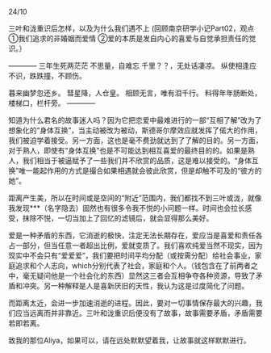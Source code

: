 24/10

三叶和泷重识后怎样，以及为什么我们遇不上
(回顾南京研学小记Part02，观点①我们追求的非婚姻而爱情 ②爱的本质是发自内心的喜爱与自觉承担责任的觉识。）

————
三年生死两茫茫
不思量，自难忘
千里？？，无处话凄凉。
纵使相逢应不识，跌跌撞，不顾伤。

暮来幽梦忽还乡。
彗星降，人仓皇。
相顾无言，唯有泪千行。
料得年年肠断处，楼梯口，栏杆旁。
————


知道为什么君名的故事迷人吗？因为它把恋爱中最难进行的一部“互相了解”改为了想象化的“身体互换”，当主动被改为被动，斯德哥尔摩效应就发挥了偌大的作用，我们被迫学着接受。另一方面，这也是毫不费劲就达到了了解的目的。另一方面，对于熟人，即使有“身体互换”也是不可能达到相互喜爱的最终目的的。如果是熟人，我们相当于被逼赋予了一些我们并不欣赏的品质，这是难以接受的。“身体互换”唯一能起作用的方式是撮合如果相遇就会彼此欣赏，但是却触不可及的“彼方的她”。

距离产生美，所以在时间或是空间的“附近”范围内，我们都找不到三叶或泷，就像我发现***（名字隐去）固然也有很多令我不悦的小问题一样。时间也会拉长感受，抹除不悦，一切当加上了回忆的滤镜后，就会显得那么美好。

爱是一种矛盾的东西，它消逝的极快，注定无法长期存在，爱应当是喜爱和责任各占一部分，但当任意一者超出比例，爱就变质了。我们喜欢纯爱当然不现实，因为现实中不会只有“爱爱爱”，我们要把时间平均分配（或按需分配）给社会事业，家庭追求和个人志向，which分别代表了社会，家庭和个人。（钱包含在了前两者之中，毫无疑问他是一个社会化的东西）显然这三者会互相争夺各种资源，导致了矛盾和冲突。另一种解释是人是喜新厌旧的天性，我认为这是过度简化了问题。

而距离太近，会进一步加速消逝的进程。因此，要对一切事情保存最大的兴趣，我们应当远离而并非靠近。三叶和泷重识后便没有了故事，故事需要矛盾，矛盾需要若即若离。

致我的那位Aliya，如果可以，请在远处默默望着我，让故事就这样默默进行。